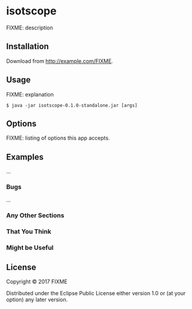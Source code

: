 # isotscope

FIXME: description

## Installation

Download from http://example.com/FIXME.

## Usage

FIXME: explanation

    $ java -jar isotscope-0.1.0-standalone.jar [args]

## Options

FIXME: listing of options this app accepts.

## Examples

...

### Bugs

...

### Any Other Sections
### That You Think
### Might be Useful

## License

Copyright © 2017 FIXME

Distributed under the Eclipse Public License either version 1.0 or (at
your option) any later version.
